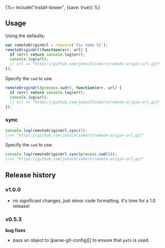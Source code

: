 {%= include("install-bower", {save: true}) %}

## Usage

Using the defaults:

```js
var remoteOriginUrl = require('{%= name %}');
remoteOriginUrl(function(err, url) {
  if (err) return console.log(err);
  console.log(url);
  // url => "https://github.com/jonschlinkert/remote-origin-url.git"
});
```

Specify the `cwd` to use:

```js
remoteOriginUrl(process.cwd(), function(err, url) {
  if (err) return console.log(err);
  console.log(url);
  // url => "https://github.com/jonschlinkert/remote-origin-url.git"
});
```

### sync

```js
console.log(remoteOriginUrl.sync());
//=> "https://github.com/jonschlinkert/remote-origin-url.git"
```

Specify the `cwd` to use:


```js
console.log(remoteOriginUrl.sync(process.cwd()));
//=> "https://github.com/jonschlinkert/remote-origin-url.git"
```

## Release history

### v1.0.0

- no significant changes, just minor code formatting. it's time for a 1.0 release!

### v0.5.3

**bug fixes**

- pass an object to [parse-git-config][] to ensure that `path` is used.